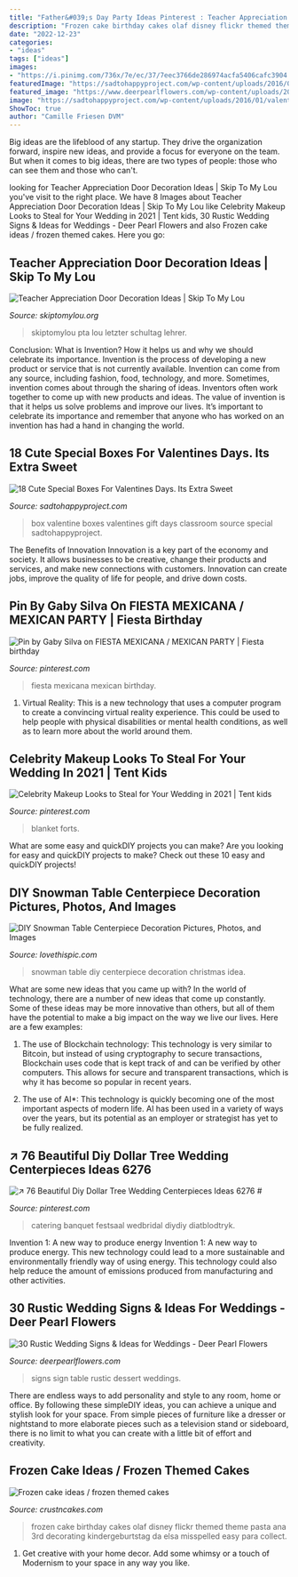 ```yaml
---
title: "Father&#039;s Day Party Ideas Pinterest : Teacher Appreciation Door Decoration Ideas"
description: "Frozen cake birthday cakes olaf disney flickr themed theme pasta ana 3rd decorating kindergeburtstag da elsa misspelled easy para collect"
date: "2022-12-23"
categories:
- "ideas"
tags: ["ideas"]
images:
- "https://i.pinimg.com/736x/7e/ec/37/7eec3766de286974acfa5406cafc3904.jpg"
featuredImage: "https://sadtohappyproject.com/wp-content/uploads/2016/01/valentine-boxes-6.jpg"
featured_image: "https://www.deerpearlflowers.com/wp-content/uploads/2016/05/dessert-table-sign.jpg"
image: "https://sadtohappyproject.com/wp-content/uploads/2016/01/valentine-boxes-6.jpg"
ShowToc: true
author: "Camille Friesen DVM"
---
```



Big ideas are the lifeblood of any startup. They drive the organization forward, inspire new ideas, and provide a focus for everyone on the team. But when it comes to big ideas, there are two types of people: those who can see them and those who can't. 

	

		
looking for Teacher Appreciation Door Decoration Ideas | Skip To My Lou you've visit to the right place. We have 8 Images about Teacher Appreciation Door Decoration Ideas | Skip To My Lou like Celebrity Makeup Looks to Steal for Your Wedding in 2021 | Tent kids, 30 Rustic Wedding Signs &amp; Ideas for Weddings - Deer Pearl Flowers and also Frozen cake ideas / frozen themed cakes. Here you go:
		
    
## Teacher Appreciation Door Decoration Ideas | Skip To My Lou

<img loading=lazy src="https://www.skiptomylou.org/wp-content/uploads/2010/04/TeacherDoor-superstar-1.jpg" onerror="this.onerror=null;this.src='https://tse1.mm.bing.net/th?id=OIP.cYkg-tU2Kjc2ahS02dihHwAAAA&amp;pid=15.1';" alt="Teacher Appreciation Door Decoration Ideas | Skip To My Lou">

_Source: skiptomylou.org_

>skiptomylou pta lou letzter schultag lehrer. 

	

Conclusion: What is Invention? How it helps us and why we should celebrate its importance.
Invention is the process of developing a new product or service that is not currently available. Invention can come from any source, including fashion, food, technology, and more. Sometimes, invention comes about through the sharing of ideas. Inventors often work together to come up with new products and ideas. The value of invention is that it helps us solve problems and improve our lives. It’s important to celebrate its importance and remember that anyone who has worked on an invention has had a hand in changing the world.

    
## 18 Cute Special Boxes For Valentines Days. Its Extra Sweet

<img loading=lazy src="https://sadtohappyproject.com/wp-content/uploads/2016/01/valentine-boxes-6.jpg" onerror="this.onerror=null;this.src='https://tse1.mm.bing.net/th?id=OIP.nXSOVd3S4uCTvCyOp8sYhwHaLI&amp;pid=15.1';" alt="18 Cute Special Boxes For Valentines Days. Its Extra Sweet">

_Source: sadtohappyproject.com_

>box valentine boxes valentines gift days classroom source special sadtohappyproject. 

	

The Benefits of Innovation
Innovation is a key part of the economy and society. It allows businesses to be creative, change their products and services, and make new connections with customers. Innovation can create jobs, improve the quality of life for people, and drive down costs.

    
## Pin By Gaby Silva On FIESTA MEXICANA / MEXICAN PARTY | Fiesta Birthday

<img loading=lazy src="https://i.pinimg.com/736x/8c/70/92/8c7092e13f7a4c7de48741678502611d.jpg" onerror="this.onerror=null;this.src='https://tse2.mm.bing.net/th?id=OIP.OrERePBeYcb7pFPL4HkQAwHaJ4&amp;pid=15.1';" alt="Pin by Gaby Silva on FIESTA MEXICANA / MEXICAN PARTY | Fiesta birthday">

_Source: pinterest.com_

>fiesta mexicana mexican birthday. 

	

1. Virtual Reality: This is a new technology that uses a computer program to create a convincing virtual reality experience. This could be used to help people with physical disabilities or mental health conditions, as well as to learn more about the world around them. 

    
## Celebrity Makeup Looks To Steal For Your Wedding In 2021 | Tent Kids

<img loading=lazy src="https://i.pinimg.com/736x/7e/ec/37/7eec3766de286974acfa5406cafc3904.jpg" onerror="this.onerror=null;this.src='https://tse4.mm.bing.net/th?id=OIP.iOy2EMrlQvQhBgY0KaNN9QHaJ3&amp;pid=15.1';" alt="Celebrity Makeup Looks to Steal for Your Wedding in 2021 | Tent kids">

_Source: pinterest.com_

>blanket forts. 

	

What are some easy and quickDIY projects you can make?
Are you looking for easy and quickDIY projects to make? Check out these 10 easy and quickDIY projects!

    
## DIY Snowman Table Centerpiece Decoration Pictures, Photos, And Images

<img loading=lazy src="http://www.lovethispic.com/uploaded_images/290674-Diy-Snowman-Table-Centerpiece-Decoration.jpg" onerror="this.onerror=null;this.src='https://tse2.mm.bing.net/th?id=OIP.LQy2Q3oRmg_Ok7P4NZHIAwHaJ4&amp;pid=15.1';" alt="DIY Snowman Table Centerpiece Decoration Pictures, Photos, and Images">

_Source: lovethispic.com_

>snowman table diy centerpiece decoration christmas idea. 

	

What are some new ideas that you came up with?
In the world of technology, there are a number of new ideas that come up constantly. Some of these ideas may be more innovative than others, but all of them have the potential to make a big impact on the way we live our lives. Here are a few examples:
1. The use of Blockchain technology: This technology is very similar to Bitcoin, but instead of using cryptography to secure transactions, Blockchain uses code that is kept track of and can be verified by other computers. This allows for secure and transparent transactions, which is why it has become so popular in recent years.

2. The use of AI*: This technology is quickly becoming one of the most important aspects of modern life. AI has been used in a variety of ways over the years, but its potential as an employer or strategist has yet to be fully realized.

    
## ↗️ 76 Beautiful Diy Dollar Tree Wedding Centerpieces Ideas 6276 #

<img loading=lazy src="https://i.pinimg.com/736x/b5/3e/aa/b53eaa190897b29fe9b583f1d8b16da3.jpg" onerror="this.onerror=null;this.src='https://tse3.mm.bing.net/th?id=OIP.5y9TEla1jq0xC-t0ybTTHwHaJ3&amp;pid=15.1';" alt="↗️ 76 Beautiful Diy Dollar Tree Wedding Centerpieces Ideas 6276 #">

_Source: pinterest.com_

>catering banquet festsaal wedbridal diydiy diatblodtryk. 

	

Invention 1: A new way to produce energy
Invention 1: A new way to produce energy. This new technology could lead to a more sustainable and environmentally friendly way of using energy. This technology could also help reduce the amount of emissions produced from manufacturing and other activities.

    
## 30 Rustic Wedding Signs &amp; Ideas For Weddings - Deer Pearl Flowers

<img loading=lazy src="https://www.deerpearlflowers.com/wp-content/uploads/2016/05/dessert-table-sign.jpg" onerror="this.onerror=null;this.src='https://tse2.mm.bing.net/th?id=OIP.uv3Qqf6cX23SUYp-y84TzAHaLF&amp;pid=15.1';" alt="30 Rustic Wedding Signs &amp; Ideas for Weddings - Deer Pearl Flowers">

_Source: deerpearlflowers.com_

>signs sign table rustic dessert weddings. 

	

There are endless ways to add personality and style to any room, home or office. By following these simpleDIY ideas, you can achieve a unique and stylish look for your space. From simple pieces of furniture like a dresser or nightstand to more elaborate pieces such as a television stand or sideboard, there is no limit to what you can create with a little bit of effort and creativity.

    
## Frozen Cake Ideas / Frozen Themed Cakes

<img loading=lazy src="http://www.crustncakes.com/blog/wp-content/uploads/2015/07/ec7f1e0a5c4b5068749811b2e62937c1.jpg" onerror="this.onerror=null;this.src='https://tse1.mm.bing.net/th?id=OIP.gZWpx1LYGoyF_HpHC91i-gHaLI&amp;pid=15.1';" alt="Frozen cake ideas / frozen themed cakes">

_Source: crustncakes.com_

>frozen cake birthday cakes olaf disney flickr themed theme pasta ana 3rd decorating kindergeburtstag da elsa misspelled easy para collect. 

	

1. Get creative with your home decor. Add some whimsy or a touch of Modernism to your space in any way you like. 

